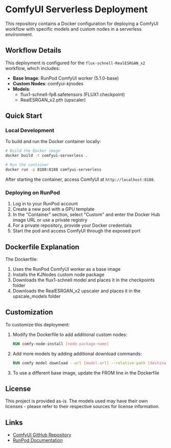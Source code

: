 # ComfyUI Serverless Deployment

This repository contains a Docker configuration for deploying a ComfyUI workflow with specific models and custom nodes in a serverless environment.

## Workflow Details

This deployment is configured for the `flux-schnell-RealESRGAN_x2` workflow, which includes:

- **Base Image**: RunPod ComfyUI worker (5.1.0-base)
- **Custom Nodes**: comfyui-kjnodes
- **Models**:
  - flux1-schnell-fp8.safetensors (FLUX1 checkpoint)
  - RealESRGAN_x2.pth (upscaler)

## Quick Start

### Local Development

To build and run the Docker container locally:

```bash
# Build the Docker image
docker build -t comfyui-serverless .

# Run the container
docker run -p 8188:8188 comfyui-serverless
```

After starting the container, access ComfyUI at `http://localhost:8188`.

### Deploying on RunPod

1. Log in to your RunPod account
2. Create a new pod with a GPU template
3. In the "Container" section, select "Custom" and enter the Docker Hub image URL or use a private registry
4. For a private repository, provide your Docker credentials
5. Start the pod and access ComfyUI through the exposed port

## Dockerfile Explanation

The Dockerfile:
1. Uses the RunPod ComfyUI worker as a base image
2. Installs the KJNodes custom node package
3. Downloads the flux1-schnell model and places it in the checkpoints folder
4. Downloads the RealESRGAN_x2 upscaler and places it in the upscale_models folder

## Customization

To customize this deployment:

1. Modify the Dockerfile to add additional custom nodes:
   ```dockerfile
   RUN comfy-node-install [node-package-name]
   ```

2. Add more models by adding additional download commands:
   ```dockerfile
   RUN comfy model download --url [model-url] --relative-path [destination-path] --filename [filename]
   ```

3. To use a different base image, update the FROM line in the Dockerfile

## License

This project is provided as-is. The models used may have their own licenses - please refer to their respective sources for license information.

## Links

- [ComfyUI GitHub Repository](https://github.com/comfyanonymous/ComfyUI)
- [RunPod Documentation](https://docs.runpod.io/)